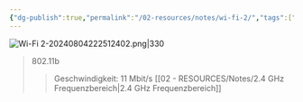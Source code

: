 ```yaml
---
{"dg-publish":true,"permalink":"/02-resources/notes/wi-fi-2/","tags":["netzwerk/wifi"],"noteIcon":""}
---
```


![Wi-Fi 2-20240804222512402.png|330](/img/user/02%20-%20RESOURCES/Files/Wi-Fi%202-20240804222512402.png)
>802.11b
>>Geschwindigkeit: 11 Mbit/s
>>[[02 - RESOURCES/Notes/2.4 GHz Frequenzbereich\|2.4 GHz Frequenzbereich]]
